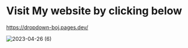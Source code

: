 # Visit My website by clicking below
https://dropdown-boj.pages.dev/

![2023-04-26 (6)](https://user-images.githubusercontent.com/108679567/234543120-e38bf6c0-2b4a-47d7-9d1d-afe1c4d861c9.png)
